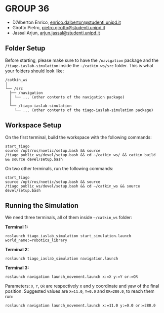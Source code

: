 # GROUP 36
- D’Alberton Enrico, enrico.dalberton@studenti.unipd.it
- Girotto Pietro, pietro.girotto@studenti.unipd.it
- Jassal Arjun, arjun.jassal@studenti.unipd.it

## Folder Setup
Before starting, please make sure to have the `/navigation` package and the `/tiago-iaslab-simulation` inside the `~/catkin_ws/src` folder. This is what your folders should look like:

    /catkin_ws
    │
    └── /src
      ├── /navigation
      │ └── ... (other contents of the navigation package)
      │
      └── /tiago-iaslab-simulation
        └── ... (other contents of the tiago-iaslab-simulation package)


## Workspace Setup
On the first terminal, build the workspace with the following commands:

    start_tiago 
    source /opt/ros/noetic/setup.bash && source /tiago_public_ws/devel/setup.bash && cd ~/catkin_ws/ && catkin build && source devel/setup.bash

On two other terminals, run the following commands:

    start_tiago 
    source /opt/ros/noetic/setup.bash && source /tiago_public_ws/devel/setup.bash && cd ~/catkin_ws && source devel/setup.bash

## Running the Simulation
We need three terminals, all of them inside `~/catkin_ws` folder:

**Terminal 1:**

    roslaunch tiago_iaslab_simulation start_simulation.launch world_name:=robotics_library

**Terminal 2:**

    roslaunch tiago_iaslab_simulation navigation.launch

**Terminal 3:**

    roslaunch navigation launch_movement.launch x:=X y:=Y or:=OR

Parameters: `X`, `Y`, `OR` are respectively x and y coordinate and yaw of the final position.
Suggested values are `X=11.0`, `Y=0.0` and `OR=280.0`, to reach them run:

    roslaunch navigation launch_movement.launch x:=11.0 y:=0.0 or:=280.0